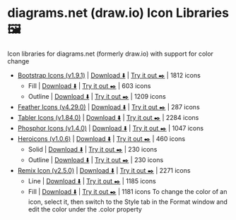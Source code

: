 # diagrams.net (draw.io) Icon Libraries 🖼️
Icon libraries for diagrams.net (formerly draw.io) with support for color change
* [Bootstrap Icons (v1.9.1)](https://github.com/twbs/icons) | [Download ⬇️](https://raw.githubusercontent.com/activivan/drawio-icons/main/libraries/bootstrap-icons/bootstrap.xml) | [Try it out ✒️](https://app.diagrams.net/?splash=0&clibs=Uhttps%3A%2F%2Fraw.githubusercontent.com%2Factivivan%2Fdrawio-icons%2Fmain%2Flibraries%2Fbootstrap-icons%2Fbootstrap.xml) | 1812 icons
   * Fill | [Download ⬇️](https://raw.githubusercontent.com/activivan/drawio-icons/main/libraries/bootstrap-icons/bootstrap.xml) | [Try it out ✒️](https://app.diagrams.net/?splash=0&clibs=Uhttps%3A%2F%2Fraw.githubusercontent.com%2Factivivan%2Fdrawio-icons%2Fmain%2Flibraries%2Fbootstrap-icons%2Fbootstrap-fill.xml) | 603 icons
   * Outline | [Download ⬇️](https://raw.githubusercontent.com/activivan/drawio-icons/main/libraries/bootstrap-icons/bootstrap.xml) | [Try it out ✒️](https://app.diagrams.net/?splash=0&clibs=Uhttps%3A%2F%2Fraw.githubusercontent.com%2Factivivan%2Fdrawio-icons%2Fmain%2Flibraries%2Fbootstrap-icons%2Fbootstrap-outline.xml) | 1209 icons
* [Feather Icons (v4.29.0)](https://github.com/feathericons/feather) | [Download ⬇️](https://raw.githubusercontent.com/activivan/drawio-icons/main/libraries/feather-icons.xml) | [Try it out ✒️](https://app.diagrams.net/?splash=0&clibs=Uhttps%3A%2F%2Fraw.githubusercontent.com%2Factivivan%2Fdrawio-icons%2Fmain%2Flibraries%2Ffeather-icons.xml) | 287 icons
* [Tabler Icons (v1.84.0)](https://github.com/tabler/tabler-icons) | [Download ⬇️](https://raw.githubusercontent.com/activivan/drawio-icons/main/libraries/tabler-icons.xml) | [Try it out ✒️](https://app.diagrams.net/?splash=0&clibs=Uhttps%3A%2F%2Fraw.githubusercontent.com%2Factivivan%2Fdrawio-icons%2Fmain%2Flibraries%2Ftabler-icons.xml) | 2284 icons
* [Phosphor Icons (v1.4.0)](https://github.com/phosphor-icons/phosphor-home) | [Download ⬇️](https://raw.githubusercontent.com/activivan/drawio-icons/main/libraries/phosphor-icons.xml) | [Try it out ✒️](https://app.diagrams.net/?splash=0&clibs=Uhttps%3A%2F%2Fraw.githubusercontent.com%2Factivivan%2Fdrawio-icons%2Fmain%2Flibraries%2Fphosphor-icons.xml) | 1047 icons
* [Heroicons (v1.0.6)](https://github.com/tailwindlabs/heroicons) | [Download ⬇️](https://raw.githubusercontent.com/activivan/drawio-icons/main/libraries/heroicons/heroicons.xml) | [Try it out ✒️](https://app.diagrams.net/?splash=0&clibs=Uhttps%3A%2F%2Fraw.githubusercontent.com%2Factivivan%2Fdrawio-icons%2Fmain%2Flibraries%2Fheroicons%2Fheroicons.xml) | 460 icons
   * Solid | [Download ⬇️](https://raw.githubusercontent.com/activivan/drawio-icons/main/libraries/heroicons/heroicons.xml) | [Try it out ✒️](https://app.diagrams.net/?splash=0&clibs=Uhttps%3A%2F%2Fraw.githubusercontent.com%2Factivivan%2Fdrawio-icons%2Fmain%2Flibraries%2Fheroicons%2Fheroicons-solid.xml) | 230 icons
   * Outline | [Download ⬇️](https://raw.githubusercontent.com/activivan/drawio-icons/main/libraries/heroicons/heroicons.xml) | [Try it out ✒️](https://app.diagrams.net/?splash=0&clibs=Uhttps%3A%2F%2Fraw.githubusercontent.com%2Factivivan%2Fdrawio-icons%2Fmain%2Flibraries%2Fheroicons%2Fheroicons-outline.xml) | 230 icons
* [Remix Icon (v2.5.0)](https://github.com/Remix-Design/remixicon) | [Download ⬇️](https://raw.githubusercontent.com/activivan/drawio-icons/main/libraries/remix-icon/remix.xml) | [Try it out ✒️](https://app.diagrams.net/?splash=0&clibs=Uhttps%3A%2F%2Fraw.githubusercontent.com%2Factivivan%2Fdrawio-icons%2Fmain%2Flibraries%2Fremix-icon%2Fremix.xml) | 2271 icons
   * Line | [Download ⬇️](https://raw.githubusercontent.com/activivan/drawio-icons/main/libraries/remix-icon/remix.xml) | [Try it out ✒️](https://app.diagrams.net/?splash=0&clibs=Uhttps%3A%2F%2Fraw.githubusercontent.com%2Factivivan%2Fdrawio-icons%2Fmain%2Flibraries%2Fremix-icon%2Fremix-line.xml) | 1185 icons
   * Fill | [Download ⬇️](https://raw.githubusercontent.com/activivan/drawio-icons/main/libraries/remix-icon/remix.xml) | [Try it out ✒️](https://app.diagrams.net/?splash=0&clibs=Uhttps%3A%2F%2Fraw.githubusercontent.com%2Factivivan%2Fdrawio-icons%2Fmain%2Flibraries%2Fremix-icon%2Fremix-fill.xml) | 1181 icons
To change the color of an icon, select it, then switch to the Style tab in the Format window and edit the color under the .color property